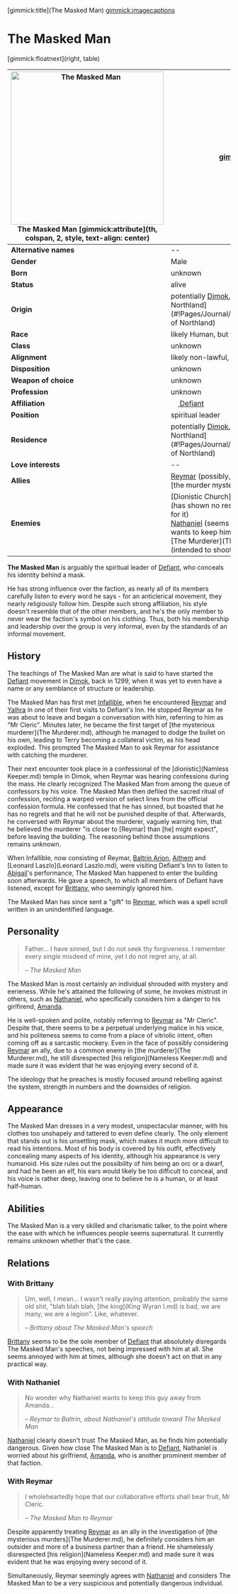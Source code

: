 [gimmick:title](The Masked Man)
[gimmick:imagecaptions]( )

# The Masked Man

[gimmick:floatnext](right, table)

| <a href="https://i.imgur.com/J2xoLcT.jpg"><img src="https://i.imgur.com/J2xoLcT.jpg" width="345px" alt="The Masked Man" title="The Masked Man"></img></a><br />The Masked Man [gimmick:attribute](th, colspan, 2, style, text-align: center) | [gimmick:del]()                                              |
| ------------------------------------------------------------ | ------------------------------------------------------------ |
| **Alternative names**                                        | --                                                           |
| **Gender**                                                   | Male                                                         |
| **Born**                                                     | unknown                                                      |
| **Status**                                                   | alive                                                        |
| **Origin**                                                   | potentially [Dimok](#!Pages/Journal/Locations/Dimok.md), [Kingdom of Northland](#!Pages/Journal/Organizations/Kingdom of Northland) |
| **Race**                                                     | likely Human, but there is no certainty                      |
| **Class**                                                    | unknown                                                      |
| **Alignment**                                                | likely non-lawful, non-good                                  |
| **Disposition**                                              | unknown                                                      |
| **Weapon of choice**                                         | unknown                                                      |
| **Profession**                                               | unknown                                                      |
| **Affiliation**                                              | [<img src="https://i.imgur.com/ZVeztfS.png" height="16px"></img> Defiant](#!Pages/Journal/Organizations/Defiant.md) |
| **Position**                                                 | spiritual leader                                             |
| **Residence**                                                | potentially [Dimok](#!Pages/Journal/Locations/Dimok.md), [Kingdom of Northland](#!Pages/Journal/Organizations/Kingdom of Northland) |
| **Love interests**                                           | --                                                           |
| **Allies**                                                   | [Reymar](Reymar.md) (possibly, when investigating <br />[the murder mystery](The Murderer.md)) |
| **Enemies**                                                  | [Dionistic Church](Nameless Keeper.md) (has shown no respect <br />for it)<br />[Nathaniel](Nathaniel.md) (seems one-sided, Nathaniel<br />wants to keep him away from [Amanda](Amanda.md))<br />[The Murderer](The Murderer.md) (intended to shoot him) |

**The Masked Man** is arguably the spiritual leader of [Defiant](#!Pages/Journal/Organizations/Defiant.md), who conceals his identity behind a mask. 

He has strong influence over the faction, as nearly all of its members carefully listen to every word he says - for an anticlerical movement, they nearly religiously follow him. Despite such strong affiliation, his style doesn't resemble that of the other members, and he's the only member to never wear the faction's symbol on his clothing. Thus, both his membership and leadership over the group is very informal, even by the standards of an informal movement.

## History

The teachings of The Masked Man are what is said to have started the [Defiant](#!Pages/Journal/Organizations/Defiant.md) movement in [Dimok](#!Pages/Journal/Locations/Dimok.md), back in 1299, when it was yet to even have a name or any semblance of structure or leadership.

The Masked Man has first met [Infallible](#!Pages/Journal/Organizations/Infallible.md), when he encountered [Reymar](Reymar.md) and [Yalhra](Yalhra.md) in one of their first visits to Defiant's Inn. He stopped Reymar as he was about to leave and began a conversation with him, referring to him as "Mr Cleric". Minutes later, he became the first target of [the mysterious murderer](The Murderer.md), although he managed to dodge the bullet on his own, leading to Terry becoming a collateral victim, as his head exploded. This prompted The Masked Man to ask Reymar for assistance with catching the murderer.

Their next encounter took place in a confessional of the [dionistic](Namless Keeper.md) temple in Dimok, when Reymar was hearing confessions during the mass. He clearly recognized The Masked Man from among the queue of confessors by his voice. The Masked Man then defiled the sacred ritual of confession, reciting a warped version of select lines from the official confession formula. He confessed that he has sinned, but boasted that he has no regrets and that he will not be punished despite of that. Afterwards, he conversed with Reymar about the murderer, vaguely warning him, that he believed the murderer "is closer to [Reymar] than [he] might expect", before leaving the building. The reasoning behind those assumptions remains unknown.

When Infallible, now consisting of Reymar, [Baltrin Arion](Baltrin.md), [Aithem](Aithem.md) and [Leonard Laszlo](Leonard Laszlo.md), were visiting Defiant's Inn to listen to [Abigail](Abigail.md)'s performance, The Masked Man happened to enter the building soon afterwards. He gave a speech, to which all members of Defiant have listened, except for [Brittany](Brittany.md), who seemingly ignored him.

The Masked Man has since sent a "gift" to [Reymar](Reymar.md), which was a spell scroll written in an unindentified language.

## Personality

> Father... I have sinned, but I do not seek thy forgiveness. I remember every single misdeed of mine, yet I do not regret any, at all.
>
> – *The Masked Man*

The Masked Man is most certainly an individual shrouded with mystery and eerieness. While he's attained the following of some, he invokes mistrust in others, such as [Nathaniel](Nathaniel.md), who specifically considers him a danger to his girlfirend, [Amanda](Amanda.md). 

He is well-spoken and polite, notably referring to [Reymar](Reymar.md) as "Mr Cleric". Despite that, there seems to be a perpetual underlying malice in his voice, and his politeness seems to come from a place of vitriolic intent, often coming off as a sarcastic mockery. Even in the face of possibly considering [Reymar](Reymar.md) an ally, due to a common enemy in [the murderer](The Murderer.md), he still disrespected [his religion](Nameless Keeper.md) and made sure it was evident that he was enjoying every second of it.

The ideology that he preaches is mostly focused around rebelling against the system, strength in numbers and the downsides of religion.

## Appearance

The Masked Man dresses in a very modest, unspectacular manner, with his clothes too unshapely and tattered to even define clearly. The only element that stands out is his unsettling mask, which makes it much more difficult to read his intentions. Most of his body is covered by his outfit, effectively concealing many aspects of his identity, although his appearance is very humanoid. His size rules out the possibility of him being an orc or a dwarf, and had he been an elf, his ears would likely be too difficult to conceal, and his voice is rather deep, leaving one to believe he is a human, or at least half-human.

## Abilities

The Masked Man is a very skilled and charismatic talker, to the point where the ease with which he influences people seems supernatural. It currently remains unknown whether that's the case.

## Relations

### With Brittany

> Um, well, I mean... I wasn't really paying attention, probably the same old shit, "blah blah blah, [the king](King Wyran I.md) is bad, we are many, we are a legion". Like, whatever.
>
> – *Brittany about The Masked Man's speech*

[Brittany](Brittany.md) seems to be the sole member of [Defiant](#!Pages/Journal/Organizations/Defiant.md) that absolutely disregards The Masked Man's speeches, not being impressed with him at all. She seems annoyed with him at times, although she doesn't act on that in any practical way.

### With Nathaniel

> No wonder why Nathaniel wants to keep this guy away from Amanda...
>
> – *Reymar to Baltrin, about Nathaniel's attitude toward The Masked Man*

[Nathaniel](Nathaniel.md) clearly doesn't trust The Masked Man, as he finds him potentially dangerous. Given how close The Masked Man is to [Defiant](#!Pages/Journal/Organizations/Defiant.md), Nathaniel is worried about his girlfriend, [Amanda](Amanda.md), who is another prominent member of that faction.

### With Reymar

> I wholeheartedly hope that our collaborative efforts shall bear fruit, Mr Cleric.
>
> – *The Masked Man to Reymar*

Despite apparently treating [Reymar](Reymar.md) as an ally in the investigation of [the mysterious murders](The Murderer.md), he definitely considers him an outsider and more of a business partner than a friend. He shamelessly disrespected [his religion](Nameless Keeper.md) and made sure it was evident that he was enjoying every second of it.

Simultaneously, Reymar seemingly agrees with [Nathaniel](Nathaniel.md) and considers The Masked Man to be a very suspicious and potentially dangerous individual.